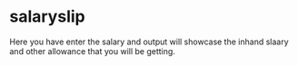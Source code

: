 # salaryslip
Here you have enter the salary and output will showcase the inhand slaary and other allowance that you will be getting.
